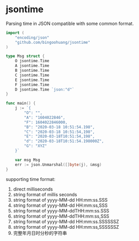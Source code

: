 # jsontime

Parsing time in JSON compatible with some common format.

```go
import (
	"encoding/json"
	"github.com/bingoohuang/jsontime"
)

type Msg struct {
	O jsontime.Time
	A jsontime.Time
	B jsontime.Time
	C jsontime.Time
	E jsontime.Time
	F jsontime.Time
	D jsontime.Time `json:"d"`
}

func main() {
	j := `{
		"O": "",
		"A": "1604022846",
		"F": 1604022846000,
		"B": "2020-03-18 10:51:54.198",
		"C": "2020-03-18 10:51:54,198",
		"E": "2020-03-18T10:51:54,198",
		"d": "2020-03-18T10:51:54.198000Z",
		"G": "XYZ"
	}`

    var msg Msg
    err := json.Unmarshal([]byte(j), &msg)
}
```

supporting time format:

1. direct milliseconds
1. string format of millis seconds
1. string format of yyyy-MM-dd HH:mm:ss.SSS
1. string format of yyyy-MM-dd HH:mm:ss,SSS
1. string format of yyyy-MM-ddTHH:mm:ss.SSS
1. string format of yyyy-MM-ddTHH:mm:ss,SSS
1. string format of yyyy-MM-dd HH:mm:ss.SSSSSSZ
1. string format of yyyy-MM-dd HH:mm:ss,SSSSSSZ
1. 完整年月日时分秒的字符串
